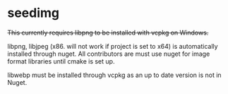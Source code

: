 # seedimg
~~This currently requires libpng to be installed with vcpkg on Windows.~~

libpng, libjpeg (x86. will not work if project is set to x64) is automatically installed through nuget. All contributors are must use nuget for image format libraries until cmake is set up.

libwebp must be installed through vcpkg as an up to date version is not in Nuget.
